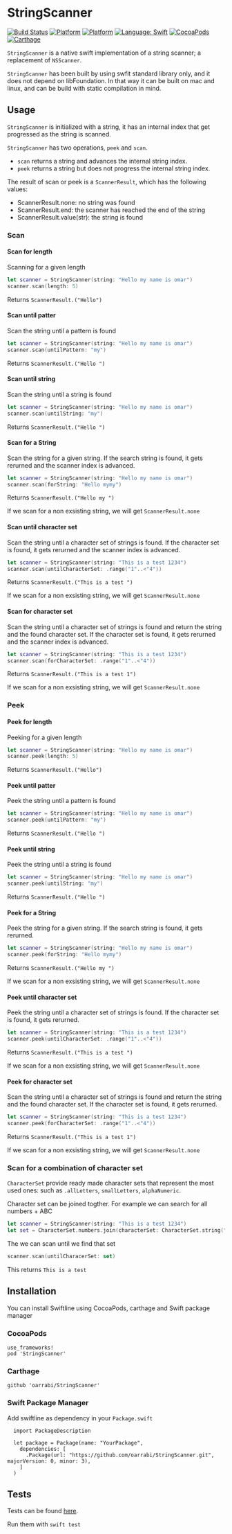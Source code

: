 # StringScanner

[![Build Status](https://travis-ci.org/oarrabi/StringScanner.svg?branch=master)](https://travis-ci.org/oarrabi/StringScanner)
[![Platform](https://img.shields.io/badge/platform-osx-lightgrey.svg)](https://travis-ci.org/oarrabi/StringScanner)
[![Platform](https://img.shields.io/badge/platform-ios-lightgrey.svg)](https://travis-ci.org/oarrabi/StringScanner)
[![Language: Swift](https://img.shields.io/badge/language-swift-orange.svg)](https://travis-ci.org/oarrabi/StringScanner)
[![CocoaPods](https://img.shields.io/cocoapods/v/StringScanner.svg)](https://cocoapods.org/pods/StringScanner)
[![Carthage](https://img.shields.io/badge/Carthage-compatible-4BC51D.svg?style=flat)](https://github.com/Carthage/Carthage)

`StringScanner` is a native swift implementation of a string scanner; a replacement of `NSScanner`. 

`StringScanner` has been built by using swfit standard library only, and it does not depend on libFoundation. In that way it can be built on mac and linux, and can be build with static compilation in mind.

## Usage

`StringScanner` is initialized with a string, it has an internal index that get progressed as the string is scanned.

`StringScanner` has two operations, `peek` and `scan`.
- `scan` returns a string and advances the internal string index.
- `peek` returns a string but does not progress the internal string index.

The result of scan or peek is a `ScannerResult`, which has the following values:
- ScannerResult.none: no string was found
- ScannerResult.end: the scanner has reached the end of the string
- ScannerResult.value(str): the string is found

### Scan

#### Scan for length
Scanning for a given length

```swift
let scanner = StringScanner(string: "Hello my name is omar")
scanner.scan(length: 5)
```

Returns `ScannerResult.("Hello")`

#### Scan until patter
Scan the string until a pattern is found

```swift
let scanner = StringScanner(string: "Hello my name is omar")
scanner.scan(untilPattern: "my")
```

Returns `ScannerResult.("Hello ")`

#### Scan until string
Scan the string until a string is found

```swift
let scanner = StringScanner(string: "Hello my name is omar")
scanner.scan(untilString: "my")
```

Returns `ScannerResult.("Hello ")`

#### Scan for a String
Scan the string for a given string. If the search string is found, it gets rerurned and the scanner index is advanced.

```swift
let scanner = StringScanner(string: "Hello my name is omar")
scanner.scan(forString: "Hello mymy")
```

Returns `ScannerResult.("Hello my ")`

If we scan for a non exsisting string, we will get `ScannerResult.none`

#### Scan until character set
Scan the string until a character set of strings is found. If the character set is found, it gets rerurned and the scanner index is advanced.

```swift
let scanner = StringScanner(string: "This is a test 1234")
scanner.scan(untilCharacterSet: .range("1"..<"4"))
```

Returns `ScannerResult.("This is a test ")`

If we scan for a non exsisting string, we will get `ScannerResult.none`

#### Scan for character set
Scan the string until a character set of strings is found and return the string and the found character set. If the character set is found, it gets rerurned and the scanner index is advanced.

```swift
let scanner = StringScanner(string: "This is a test 1234")
scanner.scan(forCharacterSet: .range("1"..<"4"))
```

Returns `ScannerResult.("This is a test 1")`

If we scan for a non exsisting string, we will get `ScannerResult.none`

### Peek

#### Peek for length
Peeking for a given length

```swift
let scanner = StringScanner(string: "Hello my name is omar")
scanner.peek(length: 5)
```

Returns `ScannerResult.("Hello")`

#### Peek until patter
Peek the string until a pattern is found

```swift
let scanner = StringScanner(string: "Hello my name is omar")
scanner.peek(untilPattern: "my")
```

Returns `ScannerResult.("Hello ")`

#### Peek until string
Peek the string until a string is found

```swift
let scanner = StringScanner(string: "Hello my name is omar")
scanner.peek(untilString: "my")
```

Returns `ScannerResult.("Hello ")`

#### Peek for a String
Peek the string for a given string. If the search string is found, it gets rerurned.

```swift
let scanner = StringScanner(string: "Hello my name is omar")
scanner.peek(forString: "Hello mymy")
```

Returns `ScannerResult.("Hello my ")`

If we scan for a non exsisting string, we will get `ScannerResult.none`

#### Peek until character set
Peek the string until a character set of strings is found. If the character set is found, it gets rerurned.

```swift
let scanner = StringScanner(string: "This is a test 1234")
scanner.peek(untilCharacterSet: .range("1"..<"4"))
```

Returns `ScannerResult.("This is a test ")`

If we scan for a non exsisting string, we will get `ScannerResult.none`

#### Peek for character set
Scan the string until a character set of strings is found and return the string and the found character set. If the character set is found, it gets rerurned.

```swift
let scanner = StringScanner(string: "This is a test 1234")
scanner.peek(forCharacterSet: .range("1"..<"4"))
```

Returns `ScannerResult.("This is a test 1")`

If we scan for a non exsisting string, we will get `ScannerResult.none`

### Scan for a combination of character set
`CharacterSet` provide ready made character sets that represent the most used ones: such as `.allLetters`, `smallLetters`, `alphaNumeric`.

Character set can be joined togther. For example we can search for all numbers + ABC

```swift
let scanner = StringScanner(string: "This is a test 1234")
let set = CharacterSet.numbers.join(characterSet: CharacterSet.string("ABC"))
```

The we can scan until we find that set

```swift
scanner.scan(untilCharacerSet: set)
```

This returns `This is a test `

## Installation
You can install Swiftline using CocoaPods, carthage and Swift package manager

### CocoaPods
    use_frameworks!
    pod 'StringScanner'

### Carthage
    github 'oarrabi/StringScanner'

### Swift Package Manager
Add swiftline as dependency in your `Package.swift`

```
  import PackageDescription

  let package = Package(name: "YourPackage",
    dependencies: [
      .Package(url: "https://github.com/oarrabi/StringScanner.git", majorVersion: 0, minor: 3),
    ]
  )
```

## Tests
Tests can be found [here](https://github.com/oarrabi/StringScanner/tree/master/Tests). 

Run them with `swift test`
